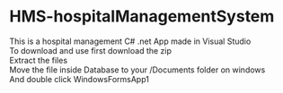 # HMS-hospitalManagementSystem

This is a hospital management C# .net App made in Visual Studio
<br>
To download and use first download the zip <br>
Extract the files<br>
Move the file inside Database to your /Documents folder on windows<br>
And double click WindowsFormsApp1<br>
